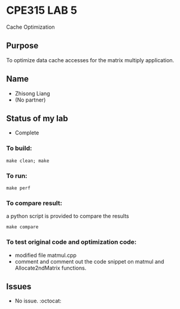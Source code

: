 # CPE315 LAB 5
Cache Optimization

## Purpose
To optimize data cache accesses for the matrix multiply application.

## Name
* Zhisong Liang
* (No partner)

## Status of my lab
* Complete

### To build:
```shell
make clean; make
```

### To run:
```shell
make perf
```

### To compare result:
a python script is provided to compare the results
```shell
make compare
```

### To test original code and optimization code:
* modified file matmul.cpp
* comment and comment out the code snippet on matmul and Allocate2ndMatrix functions. 

## Issues
* No issue. :octocat:



